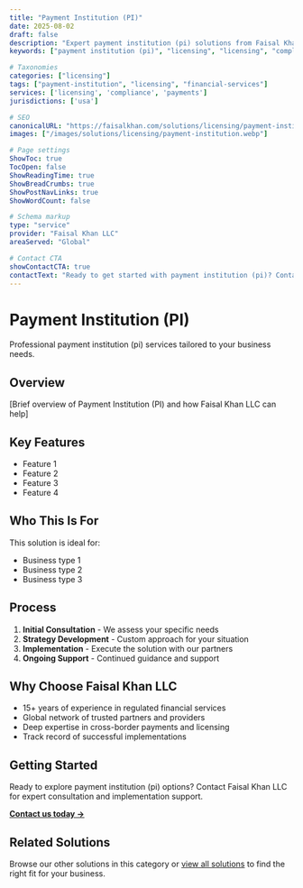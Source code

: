 ```yaml
---
title: "Payment Institution (PI)"
date: 2025-08-02
draft: false
description: "Expert payment institution (pi) solutions from Faisal Khan LLC"
keywords: ["payment institution (pi)", "licensing", "licensing", "compliance", "faisal khan"]

# Taxonomies
categories: ["licensing"]
tags: ["payment-institution", "licensing", "financial-services"]
services: ['licensing', 'compliance', 'payments']
jurisdictions: ['usa']

# SEO
canonicalURL: "https://faisalkhan.com/solutions/licensing/payment-institution/"
images: ["/images/solutions/licensing/payment-institution.webp"]

# Page settings
ShowToc: true
TocOpen: false
ShowReadingTime: true
ShowBreadCrumbs: true
ShowPostNavLinks: true
ShowWordCount: false

# Schema markup
type: "service"
provider: "Faisal Khan LLC"
areaServed: "Global"

# Contact CTA
showContactCTA: true
contactText: "Ready to get started with payment institution (pi)? Contact Faisal Khan LLC for expert consultation."
---
```

# Payment Institution (PI)

Professional payment institution (pi) services tailored to your business needs.

## Overview

[Brief overview of Payment Institution (PI) and how Faisal Khan LLC can help]

## Key Features

- Feature 1
- Feature 2  
- Feature 3
- Feature 4

## Who This Is For

This solution is ideal for:

- Business type 1
- Business type 2
- Business type 3

## Process

1. **Initial Consultation** - We assess your specific needs
2. **Strategy Development** - Custom approach for your situation  
3. **Implementation** - Execute the solution with our partners
4. **Ongoing Support** - Continued guidance and support

## Why Choose Faisal Khan LLC

- 15+ years of experience in regulated financial services
- Global network of trusted partners and providers
- Deep expertise in cross-border payments and licensing
- Track record of successful implementations

## Getting Started

Ready to explore payment institution (pi) options? Contact Faisal Khan LLC for expert consultation and implementation support.

**[Contact us today →](mailto:contact@faisalkhan.com)**

## Related Solutions

Browse our other solutions in this category or [view all solutions](/solutions/) to find the right fit for your business.
